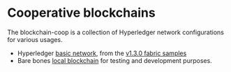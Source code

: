 # Cooperative blockchains

The blockchain-coop is a collection of Hyperledger network configurations for various usages. 

  * Hyperledger [basic network](basic-network_v1.3.0), from the [v1.3.0 fabric samples](https://github.com/hyperledger/fabric-samples/tree/release-1.3/basic-network)
  * Bare bones [local blockchain](bclan) for testing and development purposes.
